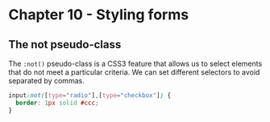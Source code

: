 # Chapter 10 - Styling forms

## The not pseudo-class

The `:not()` pseudo-class is a CSS3 feature that allows us to select elements that do not meet a particular criteria. We
can set different selectors to avoid separated by commas.

```css
input:not([type="radio"],[type="checkbox"]) {
  border: 1px solid #ccc;
}
```

